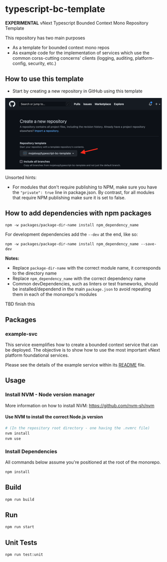 # typescript-bc-template

**EXPERIMENTAL** vNext Typescript Bounded Context Mono Repository Template

This repository has two main purposes
- As a template for bounded context mono repos
- As example code for the implementation of services which use the common corss-cutting concerns' clients (logging, auditing, platform-config, security, etc.)

## How to use this template

- Start by creating a new repository in GitHub using this template

![create repo from template](./readme-imgs/create_repo_with_template.png "Create repository using this template")

Unsorted hints:
- For modules that don't require publishing to NPM, make sure you have the `"private": true` line in package.json. By contrast, for all modules that require NPM publishing make sure it is set to false.

## How to add dependencies with npm packages

```shell 
npm -w packages/package-dir-name install npm_dependency_name
```
For development dependencies add the `--dev` at the end, like so:
```shell 
npm -w packages/package-dir-name install npm_dependency_name --save-dev
```

**Notes:** 
- Replace `package-dir-name` with the correct module name, it corresponds to the directory name
- Replace `npm_dependency_name` with the correct dependency name
- Common devDependencies, such as linters or test frameworks, should be installed/dependend in the main `package.json` to avoid repeating them in each of the monorepo's modules

TBD finish this

## Packages

### example-svc

This service exemplifies how to create a bounded context service that can be deployed.
The objective is to show how to use the most important vNext platform foundational services. 

Please see the details of the example service within its [README](./modules/example-svc/README.md) file.

## Usage

### Install NVM - Node version manager

More information on how to install NVM: https://github.com/nvm-sh/nvm

#### Use NVM to install the correct Node.js version

```bash
# (In the repository root directory - one having the .nvmrc file)
nvm install
nvm use
```

### Install Dependencies

All commands below assume you're positioned at the root of the monorepo.

```bash
npm install
```

## Build

```bash
npm run build
```

## Run

```bash
npm run start
```

## Unit Tests

```bash
npm run test:unit
```
